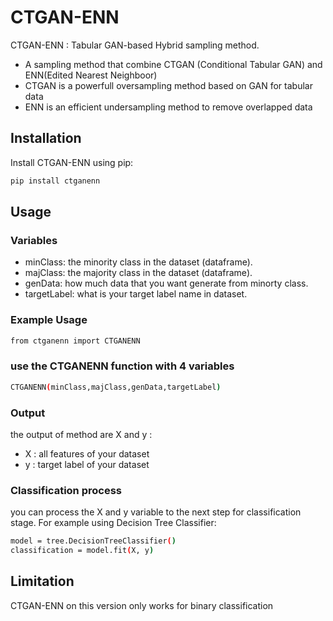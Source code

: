 # CTGAN-ENN

CTGAN-ENN : Tabular GAN-based Hybrid sampling method.
- A sampling method that combine CTGAN (Conditional Tabular GAN) and ENN(Edited Nearest Neighboor)
- CTGAN is a powerfull oversampling method based on GAN for tabular data
- ENN is an efficient undersampling method to remove overlapped data 

## Installation

Install CTGAN-ENN using pip:

```bash
pip install ctganenn
```

## Usage

### Variables

- minClass: the minority class in the dataset (dataframe).
- majClass: the majority class in the dataset (dataframe).
- genData: how much data that you want generate from minorty class.
- targetLabel: what is your target label name in dataset.

### Example Usage
```bash
from ctganenn import CTGANENN
```

### use the CTGANENN function with 4 variables
```bash
CTGANENN(minClass,majClass,genData,targetLabel)
```
### Output
the output of method are X and y :
- X : all features of your dataset
- y : target label of your dataset

### Classification process
you can process the X and y variable to the next step for classification stage. For example using Decision Tree Classifier:

```bash
model = tree.DecisionTreeClassifier()
classification = model.fit(X, y)
```

## Limitation
CTGAN-ENN on this version only works for binary classification


